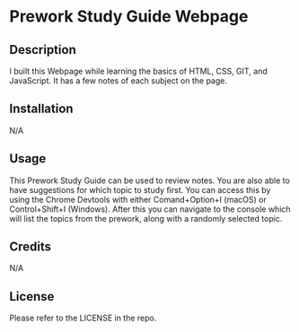 # Prework Study Guide Webpage

## Description

I built this Webpage while learning the basics of HTML, CSS, GIT, and JavaScript. It has a few notes of each subject on the page.

## Installation

N/A


## Usage

This Prework Study Guide can be used to review notes. You are also able to have suggestions for which topic to study first. You can access this by using the Chrome Devtools with either Comand+Option+I (macOS) or Control+Shift+I (Windows). After this you can navigate to the console which will list the topics from the prework, along with a randomly selected topic.


## Credits


N/A


## License


Please refer to the LICENSE in the repo.